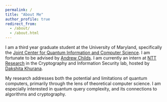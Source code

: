```yaml
---
permalink: /
title: "About Me"
author_profile: true
redirect_from: 
  - /about/
  - /about.html
---
```


I am a third year graduate student at the University of Maryland, specifically the [Joint Center for Quantum Information and Computer Science](https://quics.umd.edu/). I am fortunate to be advised by [Andrew Childs](https://www.cs.umd.edu/~amchilds/). I am currently an intern at [NTT Research](https://cis.ntt-research.com/) in the Cryptography and Information Security lab, hosted by [Dakshita Khurana](https://www.dakshitakhurana.com/).

My research addresses both the potential and limitations of quantum computers, primarily through the lens of theoretical computer science. I am especially interested in quantum query complexity, and its connections to algorithms and cryptography.
